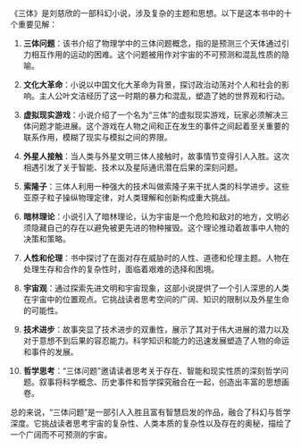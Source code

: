 《三体》是刘慈欣的一部科幻小说，涉及复杂的主题和思想。以下是这本书中的十个重要见解：

1. **三体问题**：该书介绍了物理学中的三体问题概念，指的是预测三个天体通过引力相互作用的运动的困难。这个问题被用作对宇宙的不可预测和混乱性质的隐喻。

2. **文化大革命**：小说以中国文化大革命为背景，探讨政治动荡对个人和社会的影响。主人公叶文洁经历了这一时期的暴力和混乱，塑造了她的世界观和行动。

3. **虚拟现实游戏**：小说介绍了一个名为“三体”的虚拟现实游戏，玩家必须解决三体问题才能进展。这个游戏在人物之间和正在发生的事件之间起着至关重要的联系作用，模糊了现实与模拟之间的界限。

4. **外星人接触**：当人类与外星文明三体人接触时，故事情节变得引人入胜。这次相遇引发了关于智能、技术以及星际通讯潜在后果的深刻问题。

5. **索隆子**：三体人利用一种强大的技术叫做索隆子来干扰人类的科学进步。这些亚原子粒子操纵物理定律，对人类理解和创新构成重大挑战。

6. **暗林理论**：小说引入了暗林理论，认为宇宙是一个危险和敌对的地方，文明必须隐藏自己的存在以避免被更先进的物种摧毁。这个理论推动着故事中人物的决策和策略。

7. **人性和伦理**：书中探讨了在面对存在威胁时的人性、道德和伦理主题。人物在处理生存和合作的复杂性时，面临着艰难的选择和困境。

8. **宇宙观**：通过探索先进文明和宇宙现象，这部小说提供了一个引人深思的人类在宇宙中的位置观点。它挑战读者思考空间的广阔、知识的限制以及外星生命的可能性。

9. **技术进步**：故事突显了技术进步的双重性，展示了其对于伟大进展的潜力以及对于意想不到后果的容忍能力。科学知识和能力的迅速发展塑造了人物的命运和事件的发展。

10. **哲学思考**：“三体问题”邀请读者思考关于存在、智能和现实性质的深刻哲学问题。叙事将科学概念、历史事件和哲学探究融合在一起，创造出丰富的思想画卷。

总的来说，“三体问题”是一部引人入胜且富有智慧启发的作品，融合了科幻与哲学深度。它挑战读者思考宇宙的复杂性、人类本质的复杂性以及存在的奥秘，描绘了一个广阔而不可预测的宇宙。